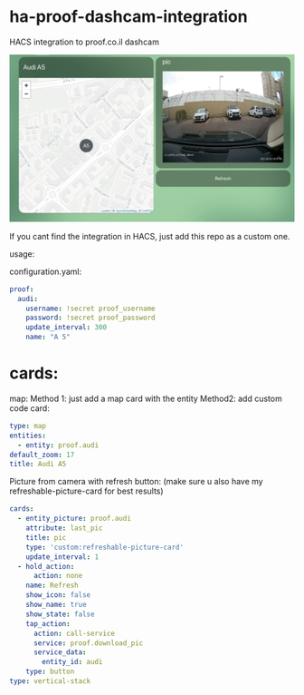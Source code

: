 # ha-proof-dashcam-integration
HACS integration to proof.co.il dashcam

![Proof](https://github.com/dimagoltsman/ha-proof-dashcam-integration/blob/main/screenshot.png?raw=true)

If you cant find the integration in HACS, just add this repo as a custom one.

usage:

configuration.yaml:
```yaml
proof:
  audi:
    username: !secret proof_username
    password: !secret proof_password
    update_interval: 300
    name: "A 5"
```



# cards:

map:
Method 1: just add a map card with the entity
Method2: add custom code card:
```yaml
type: map
entities:
  - entity: proof.audi
default_zoom: 17
title: Audi A5
```

Picture from camera with refresh button: (make sure u also have my refreshable-picture-card for best results)
```yaml
cards:
  - entity_picture: proof.audi
    attribute: last_pic
    title: pic
    type: 'custom:refreshable-picture-card'
    update_interval: 1
  - hold_action:
      action: none
    name: Refresh
    show_icon: false
    show_name: true
    show_state: false
    tap_action:
      action: call-service
      service: proof.download_pic
      service_data:
        entity_id: audi
    type: button
type: vertical-stack
```

